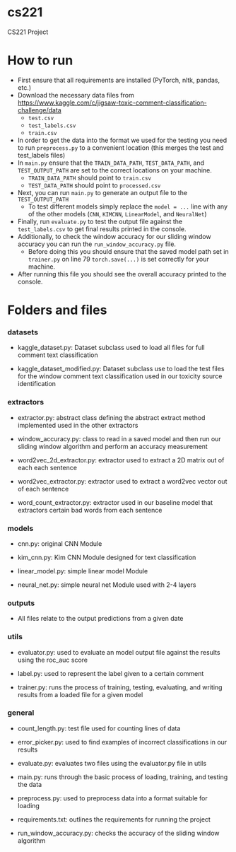 # cs221
CS221 Project

# How to run

- First ensure that all requirements are installed (PyTorch, nltk, pandas, etc.)
- Download the necessary data files from https://www.kaggle.com/c/jigsaw-toxic-comment-classification-challenge/data 
  - `test.csv`
  - `test_labels.csv`
  - `train.csv`
- In order to get the data into the format we used for the testing you need to run `preprocess.py` to a convenient location (this merges the test and test_labels files)
- In `main.py` ensure that the `TRAIN_DATA_PATH`, `TEST_DATA_PATH`, and `TEST_OUTPUT_PATH` are set to the correct locations on your machine.
  - `TRAIN_DATA_PATH` should point to `train.csv`
  - `TEST_DATA_PATH` should point to `processed.csv`
- Next, you can run `main.py` to generate an output file to the `TEST_OUTPUT_PATH`
  - To test different models simply replace the `model = ...` line with any of the other models (`CNN`, `KIMCNN`, `LinearModel`, and `NeuralNet`)
- Finally, run `evaluate.py` to test the output file against the `test_labels.csv` to get final results printed in the console.
- Additionally, to check the window accuracy for our sliding window accuracy you can run the `run_window_accuracy.py` file.
  - Before doing this you should ensure that the saved model path set in `trainer.py` on line 79 `torch.save(...)` is set correctly for your machine. 
- After running this file you should see the overall accuracy printed to the console. 

# Folders and files

### datasets

- kaggle_dataset.py: Dataset subclass used to load all files for full comment text classification

- kaggle_dataset_modified.py: Dataset subclass use to load the test files for the window comment text classification used in our toxicity source identification

### extractors

- extractor.py: abstract class defining the abstract extract method implemented used in the other extractors

- window_accuracy.py: class to read in a saved model and then run our sliding window algorithm and perform an accuracy measurement

- word2vec_2d_extractor.py: extractor used to extract a 2D matrix out of each each sentence

- word2vec_extractor.py: extractor used to extract a word2vec vector out of each sentence

- word_count_extractor.py: extractor used in our baseline model that extractors certain bad words from each sentence 

### models

- cnn.py: original CNN Module 

- kim_cnn.py: Kim CNN Module designed for text classification

- linear_model.py: simple linear model Module

- neural_net.py: simple neural net Module used with 2-4 layers

### outputs

- All files relate to the output predictions from a given date

### utils

- evaluator.py: used to evaluate an model output file against the results using the roc_auc score 

- label.py: used to represent the label given to a certain comment

- trainer.py: runs the process of training, testing, evaluating, and writing results from a loaded file for a given model

### general

- count_length.py: test file used for counting lines of data

- error_picker.py: used to find examples of incorrect classifications in our results

- evaluate.py: evaluates two files using the evaluator.py file in utils

- main.py: runs through the basic process of loading, training, and testing the data

- preprocess.py: used to preprocess data into a format suitable for loading 

- requirements.txt: outlines the requirements for running the project

- run_window_accuracy.py: checks the accuracy of the sliding window algorithm

